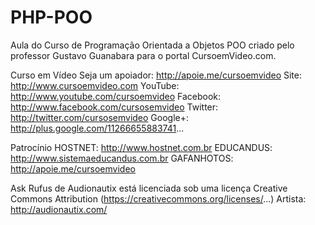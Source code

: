 # PHP-POO

Aula do Curso de Programação Orientada a Objetos POO criado pelo professor Gustavo Guanabara para o portal CursoemVideo.com.

Curso em Vídeo
Seja um apoiador: http://apoie.me/cursoemvideo
Site: http://www.cursoemvideo.com
YouTube: http://www.youtube.com/cursoemvideo
Facebook: http://www.facebook.com/cursosemvideo
Twitter: http://twitter.com/cursosemvideo
Google+: http://plus.google.com/11266655883741...

Patrocínio
HOSTNET: http://www.hostnet.com.br
EDUCANDUS: http://www.sistemaeducandus.com.br
GAFANHOTOS: http://apoie.me/cursoemvideo

Ask Rufus de Audionautix está licenciada sob uma licença Creative Commons Attribution (https://creativecommons.org/licenses/...)
Artista: http://audionautix.com/
